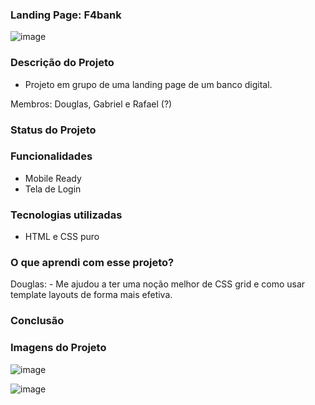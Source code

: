 ### Landing Page: F4bank

![image](https://user-images.githubusercontent.com/103120880/172064991-8b546b87-ffa4-4b2a-912d-78f67d25a8e5.png)

### Descrição do Projeto

- Projeto em grupo de uma landing page de um banco digital.

Membros: Douglas, Gabriel e Rafael (?)

### Status do Projeto

### Funcionalidades

- Mobile Ready
- Tela de Login

### Tecnologias utilizadas

- HTML e CSS puro

### O que aprendi com esse projeto?

Douglas: - Me ajudou a ter uma noção melhor de CSS grid e como usar template layouts de forma mais efetiva.

### Conclusão

### Imagens do Projeto

![image](https://user-images.githubusercontent.com/103120880/172064879-4c71320a-55d7-4b1f-9eab-5ed253fb7cda.png)

![image](https://user-images.githubusercontent.com/103120880/172064912-fe36b25b-9538-4c23-bdfd-fe3475921542.png)
